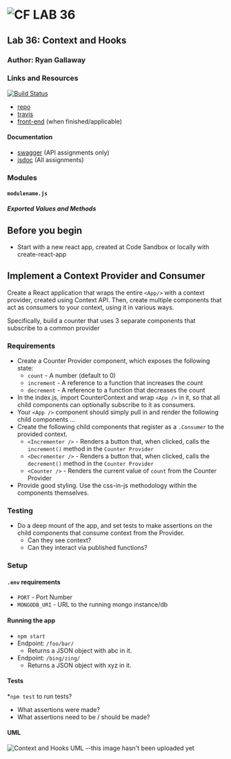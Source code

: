 ![CF](http://i.imgur.com/7v5ASc8.png) LAB 36
=================================================

## Lab 36: Context and Hooks

### Author: Ryan Gallaway

### Links and Resources

[![Build Status](https://www.travis-ci.com/rkgallaway/36-context-and-hooks.svg?branch=master)](https://www.travis-ci.com/rkgallaway/36-context-and-hooks)
* [repo](https://github.com/rkgallaway/36-context-and-hooks)
* [travis](https://www.travis-ci.com/rkgallaway/36-context-and-hooks)
* [front-end](http://xyz.com) (when finished/applicable)

#### Documentation
* [swagger](http://xyz.com) (API assignments only)
* [jsdoc](http://xyz.com) (All assignments)

### Modules
#### `modulename.js`
##### Exported Values and Methods

## Before you begin
* Start with a new react app, created at Code Sandbox or locally with create-react-app

## Implement a Context Provider and Consumer
Create a React application that wraps the entire `<App/>` with a context provider, created using Context API. Then, create multiple components that act as consumers to your context, using it in various ways.

Specifically, build a counter that uses 3 separate components that subscribe to a common provider

### Requirements
* Create a Counter Provider component, which exposes the following state:
  * `count` - A number (default to 0)
  * `increment` - A reference to a function that increases the count
  * `decrement` - A reference to a function that decreases the count
* In the index.js, import CounterContext and wrap `<App />` in it, so that all child components can optionally subscribe to it as consumers.
* Your `<App />` component should simply pull in and render the following child components ...
* Create the following child components that register as a `.Consumer` to the provided context.
  * `<Incrementer />` - Renders a button that, when clicked, calls the `increment()` method in the `Counter Provider`
  * `<Decrementer />` - Renders a button that, when clicked, calls the `decrement()` method in the `Counter Provider`
  * `<Counter />` - Renders the current value of `count` from the Counter Provider
* Provide good styling. Use the css-in-js methodology within the components themselves.

### Testing
* Do a deep mount of the app, and set tests to make assertions on the child components that consume context from the Provider.
  * Can they see context?
  * Can they interact via published functions?
### Setup
#### `.env` requirements
* `PORT` - Port Number
* `MONGODB_URI` - URL to the running mongo instance/db

#### Running the app
* `npm start`
* Endpoint: `/foo/bar/`
  * Returns a JSON object with abc in it.
* Endpoint: `/bing/zing/`
  * Returns a JSON object with xyz in it.
  
#### Tests
*`npm test` to run tests?
* What assertions were made?
* What assertions need to be / should be made?

#### UML
![Context and Hooks UML](./assets/uml.jpg)  --this image hasn't been uploaded yet